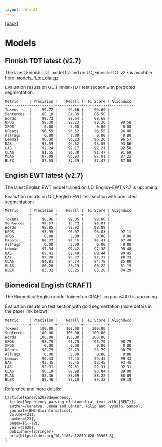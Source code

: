 ```yaml
---
layout: default
---
```


[[back]](index.html)

# Models

## Finnish TDT latest (v2.7)

The latest Finnish TDT model trained on UD_Finnish-TDT v2.7 is available here: [models_fi_tdt_dia.tgz](http://dl.turkunlp.org/turku-parser-models/models_fi_tdt_dia.tgz)

Evaluation results on UD_Finnish-TDT test section with predicted segmentation:

```
Metric     | Precision |    Recall |  F1 Score | AligndAcc
-----------+-----------+-----------+-----------+-----------
Tokens     |     99.72 |     99.66 |     99.69 |
Sentences  |     88.18 |     84.89 |     86.50 |
Words      |     99.72 |     99.64 |     99.68 |
UPOS       |     98.30 |     98.23 |     98.26 |     98.58
XPOS       |      0.00 |      0.00 |      0.00 |      0.00
UFeats     |     96.59 |     96.52 |     96.55 |     96.86
AllTags    |      0.00 |      0.00 |      0.00 |      0.00
Lemmas     |     96.30 |     96.23 |     96.26 |     96.57
UAS        |     93.59 |     93.52 |     93.55 |     93.86
LAS        |     92.24 |     92.17 |     92.21 |     92.50
CLAS       |     91.55 |     91.38 |     91.47 |     91.69
MLAS       |     87.09 |     86.93 |     87.01 |     87.22
BLEX       |     87.55 |     87.39 |     87.47 |     87.68
```

## English EWT latest (v2.7)

The latest English EWT model trained on UD_English-EWT v2.7 is upcoming

Evaluation results on UD_English-EWT test section with predicted segmentation:
```
Metric     | Precision |    Recall |  F1 Score | AligndAcc
-----------+-----------+-----------+-----------+-----------
Tokens     |     98.96 |     99.05 |     99.00 |
Sentences  |     89.57 |     82.72 |     86.01 |
Words      |     98.85 |     98.92 |     98.88 |
UPOS       |     95.99 |     96.07 |     96.03 |     97.11
XPOS       |      0.00 |      0.00 |      0.00 |      0.00
UFeats     |     96.37 |     96.45 |     96.41 |     97.49
AllTags    |      0.00 |      0.00 |      0.00 |      0.00
Lemmas     |     97.34 |     97.42 |     97.38 |     98.48
UAS        |     89.41 |     89.48 |     89.44 |     90.45
LAS        |     87.30 |     87.37 |     87.33 |     88.32
CLAS       |     84.81 |     84.74 |     84.78 |     85.80
MLAS       |     80.26 |     80.19 |     80.22 |     81.19
BLEX       |     83.32 |     83.25 |     83.28 |     84.29
```

## Biomedical English (CRAFT) <a id="craft"></a>

The Biomedical English model trained on CRAFT corpus v4.0.0 is upcoming

Evaluation results on test section with gold segmentation (more details in the paper link below):

```
Metric     | Precision |    Recall |  F1 Score | AligndAcc
-----------+-----------+-----------+-----------+-----------
Tokens     |    100.00 |    100.00 |    100.00 |
Sentences  |    100.00 |    100.00 |    100.00 |
Words      |    100.00 |    100.00 |    100.00 |
UPOS       |     98.79 |     98.79 |     98.79 |     98.79
XPOS       |      0.00 |      0.00 |      0.00 |      0.00
UFeats     |     98.79 |     98.79 |     98.79 |     98.79
AllTags    |      0.00 |      0.00 |      0.00 |      0.00
Lemmas     |     99.43 |     99.43 |     99.43 |     99.43
UAS        |     93.45 |     93.45 |     93.45 |     93.45
LAS        |     92.31 |     92.31 |     92.31 |     92.31
CLAS       |     90.18 |     89.90 |     90.04 |     89.90
MLAS       |     88.36 |     88.09 |     88.22 |     88.09
BLEX       |     89.46 |     89.18 |     89.32 |     89.18
```

Reference and more details:
```
@article{kanerva2020dependency,
  title={Dependency parsing of biomedical text with {BERT}},
  author={Kanerva, Jenna and Ginter, Filip and Pyysalo, Sampo},
  journal={BMC Bioinformatics},
  volume={21},
  number={23},
  pages={1--12},
  year={2020},
  publisher={Springer},
  url={https://doi.org/10.1186/s12859-020-03905-8},
}
```
